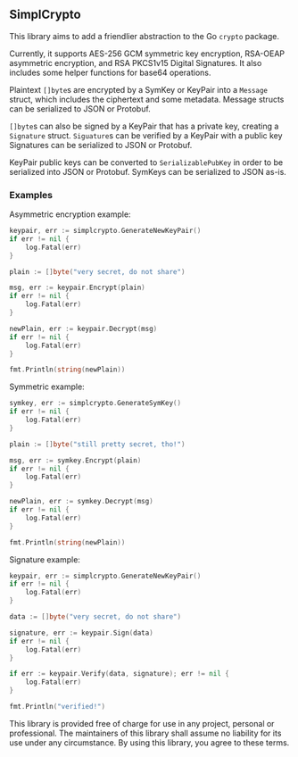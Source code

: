 ## SimplCrypto

This library aims to add a friendlier abstraction to the Go `crypto` package.

Currently, it supports AES-256 GCM symmetric key encryption, RSA-OEAP asymmetric encryption, and RSA PKCS1v15 Digital Signatures. It also includes some helper functions for base64 operations.

Plaintext `[]byte`s are encrypted by a SymKey or KeyPair into a `Message` struct, which includes the ciphertext and some metadata. Message structs can be serialized to JSON or Protobuf.

`[]byte`s can also be signed by a KeyPair that has a private key, creating a `Signature` struct. `Siguature`s can be verified by a KeyPair with a public key Signatures can be serialized to JSON or Protobuf.

KeyPair public keys can be converted to `SerializablePubKey` in order to be serialized into JSON or Protobuf. SymKeys can be serialized to JSON as-is.

### Examples

Asymmetric encryption example:
```Go
keypair, err := simplcrypto.GenerateNewKeyPair()
if err != nil {
	log.Fatal(err)
}

plain := []byte("very secret, do not share")

msg, err := keypair.Encrypt(plain)
if err != nil {
	log.Fatal(err)
}

newPlain, err := keypair.Decrypt(msg)
if err != nil {
	log.Fatal(err)
}

fmt.Println(string(newPlain))
```

Symmetric example:
```Go
symkey, err := simplcrypto.GenerateSymKey()
if err != nil {
	log.Fatal(err)
}

plain := []byte("still pretty secret, tho!")

msg, err := symkey.Encrypt(plain)
if err != nil {
	log.Fatal(err)
}

newPlain, err := symkey.Decrypt(msg)
if err != nil {
	log.Fatal(err)
}

fmt.Println(string(newPlain))
```

Signature example:
```Go
keypair, err := simplcrypto.GenerateNewKeyPair()
if err != nil {
	log.Fatal(err)
}

data := []byte("very secret, do not share")

signature, err := keypair.Sign(data)
if err != nil {
	log.Fatal(err)
}

if err := keypair.Verify(data, signature); err != nil {
	log.Fatal(err)
}

fmt.Println("verified!")
```

This library is provided free of charge for use in any project, personal or professional. The maintainers of this library shall assume no liability for its use under any circumstance. By using this library, you agree to these terms.